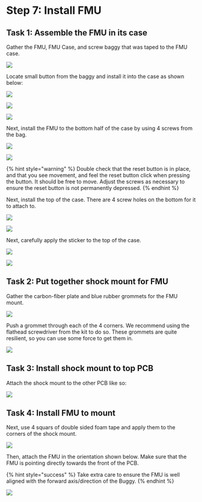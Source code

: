 # Step 7: Install FMU

## Task 1: Assemble the FMU in its case

Gather the FMU, FMU Case, and screw baggy that was taped to the FMU case.

![](../../.gitbook/assets/IMG\_5972.JPEG)

Locate small button from the baggy and install it into the case as shown below:

![](../../.gitbook/assets/IMG\_5974.JPEG)

![](../../.gitbook/assets/IMG\_5975.JPEG)

![](../../.gitbook/assets/IMG\_5976.JPEG)

Next, install the FMU to the bottom half of the case by using 4 screws from the bag.

![](../../.gitbook/assets/IMG\_5979.JPEG)

![](../../.gitbook/assets/IMG\_5980.JPEG)

{% hint style="warning" %}
Double check that the reset button is in place, and that you see movement, and feel the reset button click when pressing the button. It should be free to move. Adjust the screws as necessary to ensure the reset button is not permanently depressed.
{% endhint %}

Next, install the top of the case. There are 4 screw holes on the bottom for it to attach to.

![](../../.gitbook/assets/IMG\_5981.JPEG)

![](../../.gitbook/assets/IMG\_5982.JPEG)

Next, carefully apply the sticker to the top of the case.

![](../../.gitbook/assets/IMG\_5984.JPEG)

![](../../.gitbook/assets/IMG\_5985.JPEG)

## Task 2: Put together shock mount for FMU

Gather the carbon-fiber plate and blue rubber grommets for the FMU mount.

![](../../.gitbook/assets/IMG\_6005.JPEG)

Push a grommet through each of the 4 corners. We recommend using the flathead screwdriver from the kit to do so. These grommets are quite resilient, so you can use some force to get them in.

![](../../.gitbook/assets/IMG\_6006.JPEG)

## Task 3: Install shock mount to top PCB

Attach the shock mount to the other PCB like so:

![](../../.gitbook/assets/IMG\_6008.JPEG)

## Task 4: Install FMU to mount

Next, use 4 squars of double sided foam tape and apply them to the corners of the shock mount.

![](../../.gitbook/assets/IMG\_6010.JPEG)

Then, attach the FMU in the orientation shown below. Make sure that the FMU is pointing directly towards the front of the PCB.

{% hint style="success" %}
Take extra care to ensure the FMU is well aligned with the forward axis/direction of the Buggy.
{% endhint %}

![](../../.gitbook/assets/IMG\_6011.JPEG)

